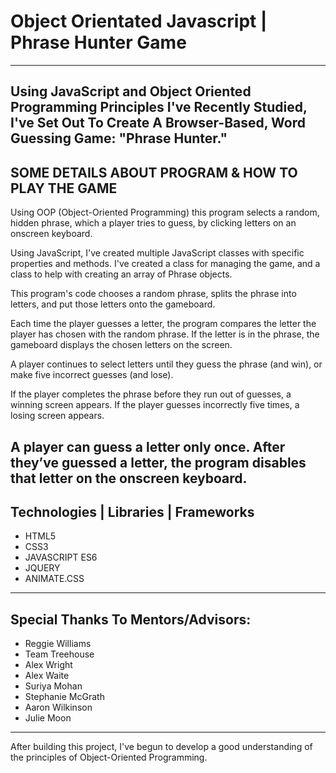 # Object Orientated Javascript | Phrase Hunter Game
---


Using JavaScript and Object Oriented Programming Principles I've Recently Studied, I've Set Out To Create A Browser-Based, Word Guessing Game: "Phrase Hunter."
---


## SOME DETAILS ABOUT PROGRAM & HOW TO PLAY THE GAME
Using OOP (Object-Oriented Programming) this program selects a random, hidden phrase, which a player tries to guess, by clicking letters on an onscreen keyboard.

Using JavaScript, I've created multiple JavaScript classes with specific properties and methods. I've created a class for managing the game, and a class to help with creating an array of Phrase objects.

This program's code chooses a random phrase, splits the phrase into letters, and put those letters onto the gameboard.

Each time the player guesses a letter, the program compares the letter the player has chosen with the random phrase. If the letter is in the phrase, the gameboard displays the chosen letters on the screen.

A player continues to select letters until they guess the phrase (and win), or make five incorrect guesses (and lose).

If the player completes the phrase before they run out of guesses, a winning screen appears. If the player guesses incorrectly five times, a losing screen appears.

A player can guess a letter only once. After they’ve guessed a letter, the program disables that letter on the onscreen keyboard.
---


## Technologies | Libraries | Frameworks
* HTML5
* CSS3
* JAVASCRIPT ES6
* JQUERY
* ANIMATE.CSS
---

## Special Thanks To Mentors/Advisors:
* Reggie Williams
* Team Treehouse
* Alex Wright
* Alex Waite
* Suriya Mohan
* Stephanie McGrath
* Aaron Wilkinson
* Julie Moon

---

After building this project, I've begun to develop a good understanding of the principles of Object-Oriented Programming.
